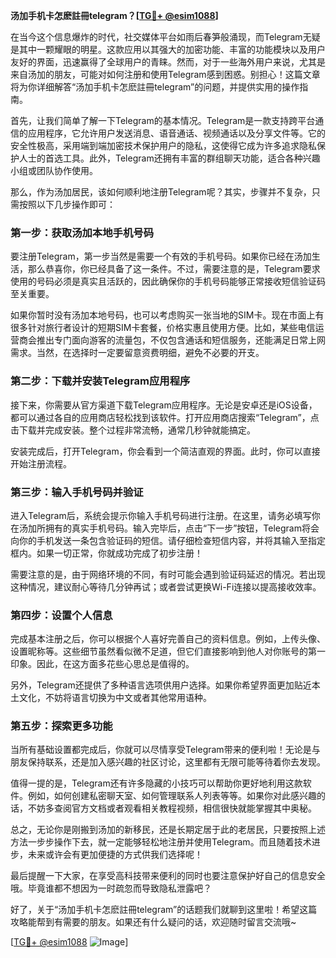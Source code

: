 **汤加手机卡怎麽註冊telegram？[[TG💪+ @esim1088](https://t.me/s/esim1088)]**

在当今这个信息爆炸的时代，社交媒体平台如雨后春笋般涌现，而Telegram无疑是其中一颗耀眼的明星。这款应用以其强大的加密功能、丰富的功能模块以及用户友好的界面，迅速赢得了全球用户的青睐。然而，对于一些海外用户来说，尤其是来自汤加的朋友，可能对如何注册和使用Telegram感到困惑。别担心！这篇文章将为你详细解答“汤加手机卡怎麽註冊telegram”的问题，并提供实用的操作指南。

首先，让我们简单了解一下Telegram的基本情况。Telegram是一款支持跨平台通信的应用程序，它允许用户发送消息、语音通话、视频通话以及分享文件等。它的安全性极高，采用端到端加密技术保护用户的隐私，这使得它成为许多追求隐私保护人士的首选工具。此外，Telegram还拥有丰富的群组聊天功能，适合各种兴趣小组或团队协作使用。

那么，作为汤加居民，该如何顺利地注册Telegram呢？其实，步骤并不复杂，只需按照以下几步操作即可：

### 第一步：获取汤加本地手机号码

要注册Telegram，第一步当然是需要一个有效的手机号码。如果你已经在汤加生活，那么恭喜你，你已经具备了这一条件。不过，需要注意的是，Telegram要求使用的号码必须是真实且活跃的，因此确保你的手机号码能够正常接收短信验证码至关重要。

如果你暂时没有汤加本地号码，也可以考虑购买一张当地的SIM卡。现在市面上有很多针对旅行者设计的短期SIM卡套餐，价格实惠且使用方便。比如，某些电信运营商会推出专门面向游客的流量包，不仅包含通话和短信服务，还能满足日常上网需求。当然，在选择时一定要留意资费明细，避免不必要的开支。

### 第二步：下载并安装Telegram应用程序

接下来，你需要从官方渠道下载Telegram应用程序。无论是安卓还是iOS设备，都可以通过各自的应用商店轻松找到该软件。打开应用商店搜索“Telegram”，点击下载并完成安装。整个过程非常流畅，通常几秒钟就能搞定。

安装完成后，打开Telegram，你会看到一个简洁直观的界面。此时，你可以直接开始注册流程。

### 第三步：输入手机号码并验证

进入Telegram后，系统会提示你输入手机号码进行注册。在这里，请务必填写你在汤加所拥有的真实手机号码。输入完毕后，点击“下一步”按钮，Telegram将会向你的手机发送一条包含验证码的短信。请仔细检查短信内容，并将其输入至指定框内。如果一切正常，你就成功完成了初步注册！

需要注意的是，由于网络环境的不同，有时可能会遇到验证码延迟的情况。若出现这种情况，建议耐心等待几分钟再试；或者尝试更换Wi-Fi连接以提高接收效率。

### 第四步：设置个人信息

完成基本注册之后，你可以根据个人喜好完善自己的资料信息。例如，上传头像、设置昵称等。这些细节虽然看似微不足道，但它们直接影响到他人对你账号的第一印象。因此，在这方面多花些心思总是值得的。

另外，Telegram还提供了多种语言选项供用户选择。如果你希望界面更加贴近本土文化，不妨将语言切换为中文或者其他常用语种。

### 第五步：探索更多功能

当所有基础设置都完成后，你就可以尽情享受Telegram带来的便利啦！无论是与朋友保持联系，还是加入感兴趣的社区讨论，这里都有无限可能等待着你去发现。

值得一提的是，Telegram还有许多隐藏的小技巧可以帮助你更好地利用这款软件。例如，如何创建私密聊天室、如何管理联系人列表等等。如果你对此感兴趣的话，不妨多查阅官方文档或者观看相关教程视频，相信很快就能掌握其中奥秘。

总之，无论你是刚搬到汤加的新移民，还是长期定居于此的老居民，只要按照上述方法一步步操作下去，就一定能够轻松地注册并使用Telegram。而且随着技术进步，未来或许会有更加便捷的方式供我们选择呢！

最后提醒一下大家，在享受高科技带来便利的同时也要注意保护好自己的信息安全哦。毕竟谁都不想因为一时疏忽而导致隐私泄露吧？

好了，关于“汤加手机卡怎麽註冊telegram”的话题我们就聊到这里啦！希望这篇攻略能帮到有需要的朋友。如果还有什么疑问的话，欢迎随时留言交流哦~

[[TG💪+ @esim1088](https://t.me/s/esim1088) ![Image](https://i.postimg.cc/4NQfJmqS/Snipaste-2025-05-13-00-14-12.png)]